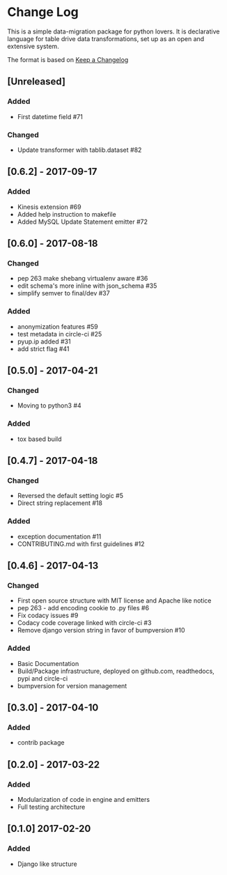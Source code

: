 # Change Log
This is a simple data-migration package for python lovers. It is declarative language for table drive data transformations, set up as an open and extensive system.

The format is based on [Keep a Changelog](http://keepachangelog.com/)

## [Unreleased]
### Added
- First datetime field #71

### Changed
- Update transformer with tablib.dataset #82


## [0.6.2] - 2017-09-17
### Added
- Kinesis extension #69
- Added help instruction to makefile
- Added MySQL Update Statement emitter #72


## [0.6.0] - 2017-08-18
### Changed
- pep 263 make shebang virtualenv aware #36
- edit schema's more inline with json_schema #35
- simplify semver to final/dev #37

### Added
- anonymization features #59
- test metadata in circle-ci #25
- pyup.ip added #31
- add strict flag #41


## [0.5.0] - 2017-04-21
### Changed
- Moving to python3 #4

### Added
- tox based build


## [0.4.7] - 2017-04-18
### Changed
- Reversed the default setting logic #5
- Direct string replacement #18

### Added
- exception documentation #11
- CONTRIBUTING.md with first guidelines #12


## [0.4.6] - 2017-04-13
### Changed
- First open source structure with MIT license and Apache like notice
- pep 263 - add encoding cookie to .py files #6
- Fix codacy issues #9
- Codacy code coverage linked with circle-ci #3
- Remove django version string in favor of bumpversion #10

### Added
- Basic Documentation
- Build/Package infrastructure, deployed on github.com, readthedocs, pypi and circle-ci
- bumpversion for version management

## [0.3.0] - 2017-04-10
### Added
- contrib package

## [0.2.0] - 2017-03-22
### Added
- Modularization of code in engine and emitters
- Full testing architecture

## [0.1.0] 2017-02-20
### Added
- Django like structure
